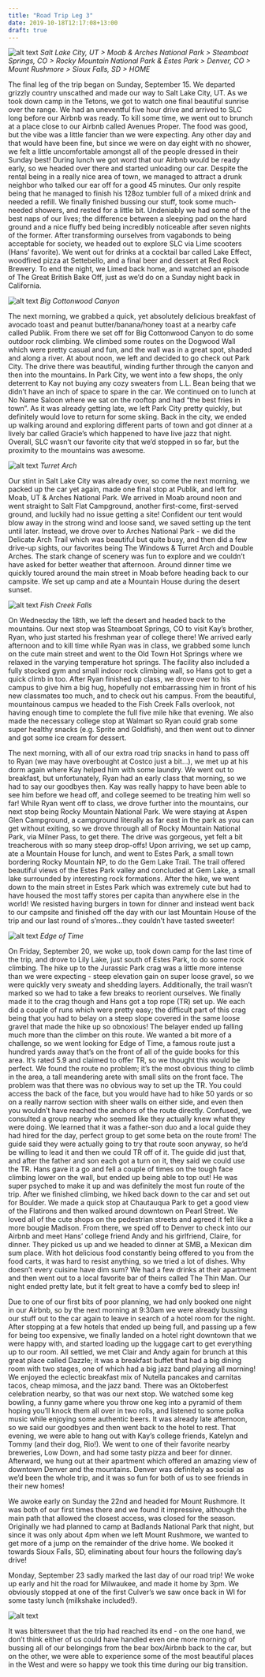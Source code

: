 ```yaml
---
title: "Road Trip Leg 3"
date: 2019-10-18T12:17:08+13:00
draft: true
---
```

 
 ![alt text](https://res.cloudinary.com/dqsylhojv/image/upload/v1570911924/hanswustrack.com/road-trip-leg-3/Leg3-2_j7lkqe.png "Leg 3 Route")
_Salt Lake City, UT > Moab & Arches National Park > Steamboat Springs, CO > Rocky Mountain National Park & Estes Park > Denver, CO > Mount Rushmore > Sioux Falls, SD > HOME_

The final leg of the trip began on Sunday, September 15. We departed grizzly country unscathed and made our way to Salt Lake City, UT. As we took down camp in the Tetons, we got to watch one final beautiful sunrise over the range. We had an uneventful five hour drive and arrived to SLC long before our Airbnb was ready. To kill some time, we went out to brunch at a place close to our Airbnb called Avenues Proper. The food was good, but the vibe was a little fancier than we were expecting. Any other day and that would have been fine, but since we were on day eight with no shower, we felt a little uncomfortable amongst all of the people dressed in their Sunday best!  During lunch we got word that our Airbnb would be ready early, so we headed over there and started unloading our car. Despite the rental being in a really nice area of town, we managed to attract a drunk neighbor who talked our ear off for a good 45 minutes. Our only respite being that he managed to finish his 128oz tumbler full of a mixed drink and needed a refill. We finally finished bussing our stuff, took some much-needed showers, and rested for a little bit. Undeniably we had some of the best naps of our lives; the difference between a sleeping pad on the hard ground and a nice fluffy bed being incredibly noticeable after seven nights of the former. After transforming ourselves from vagabonds to being acceptable for society, we headed out to explore SLC via Lime scooters (Hans’ favorite). We went out for drinks at a cocktail bar called Lake Effect, woodfired pizza at Settebello, and a final beer and dessert at Red Rock Brewery. To end the night, we Limed back home, and watched an episode of The Great British Bake Off, just as we’d do on a Sunday night back in California. 

![alt text](https://res.cloudinary.com/dqsylhojv/image/upload/h_0.5/v1571359321/hanswustrack.com/road-trip-leg-3/IMG_4190_z2easl.jpg "Big Cottonwood Canyon")
_Big Cottonwood Canyon_

The next morning, we grabbed a quick, yet absolutely delicious breakfast of avocado toast and peanut butter/banana/honey toast at a nearby cafe called Publik. From there we set off for Big Cottonwood Canyon to do some outdoor rock climbing. We climbed some routes on the Dogwood Wall which were pretty casual and fun, and the wall was in a great spot, shaded and along a river. At about noon, we left and decided to go check out Park City. The drive there was beautiful, winding further through the canyon and then into the mountains. In Park City, we went into a few shops, the only deterrent to Kay not buying any cozy sweaters from L.L. Bean being that we didn’t have an inch of space to spare in the car. We continued on to lunch at No Name Saloon where we sat on the rooftop and had “the best fries in town”. As it was already getting late, we left Park City pretty quickly, but definitely would love to return for some skiing. Back in the city, we ended up walking around and exploring different parts of town and got dinner at a lively bar called Gracie’s which happened to have live jazz that night. Overall, SLC wasn’t our favorite city that we’d stopped in so far, but the proximity to the mountains was awesome. 

![alt text](https://res.cloudinary.com/dqsylhojv/image/upload/h_0.4/v1571359612/hanswustrack.com/road-trip-leg-3/FCBA6EF8-3EEA-4D64-9FDE-AC728549E051_wdvxlw.jpg "Turret Arch")
_Turret Arch_

Our stint in Salt Lake City was already over, so come the next morning, we packed up the car yet again, made one final stop at Publik, and left for Moab, UT & Arches National Park. We arrived in Moab around noon and went straight to Salt Flat Campground, another first-come, first-served ground, and luckily had no issue getting a site! Confident our tent would blow away in the strong wind and loose sand, we saved setting up the tent until later. Instead, we drove over to Arches National Park - we did the Delicate Arch Trail which was beautiful but quite busy, and then did a few drive-up sights, our favorites being The Windows & Turret Arch and Double Arches. The stark change of scenery was fun to explore and we couldn’t have asked for better weather that afternoon. Around dinner time we quickly toured around the main street in Moab before heading back to our campsite. We set up camp and ate a Mountain House during the desert sunset. 

![alt text](https://res.cloudinary.com/dqsylhojv/image/upload/h_0.4/v1571359900/hanswustrack.com/road-trip-leg-3/F7D4A8CF-8DC7-4C8F-BFB0-B5D3DBCBCBD0_hi8iyb.jpg "Fish Creek Falls")
_Fish Creek Falls_

On Wednesday the 18th, we left the desert and headed back to the mountains. Our next stop was Steamboat Springs, CO to visit Kay’s brother, Ryan, who just started his freshman year of college there! We arrived early afternoon and to kill time while Ryan was in class, we grabbed some lunch on the cute main street and went to the Old Town Hot Springs where we relaxed in the varying temperature hot springs. The facility also included a fully stocked gym and small indoor rock climbing wall, so Hans got to get a quick climb in too. After Ryan finished up class, we drove over to his campus to give him a big hug, hopefully not embarrassing him in front of his new classmates too much, and to check out his campus. From the beautiful, mountainous campus we headed to the Fish Creek Falls overlook, not having enough time to complete the full five mile hike that evening. We also made the necessary college stop at Walmart so Ryan could grab some super healthy snacks (e.g. Sprite and Goldfish), and then went out to dinner and got some ice cream for dessert. 

The next morning, with all of our extra road trip snacks in hand to pass off to Ryan (we may have overbought at Costco just a bit…), we met up at his dorm again where Kay helped him with some laundry. We went out to breakfast, but unfortunately, Ryan had an early class that morning, so we had to say our goodbyes then. Kay was really happy to have been able to see him before we head off, and college seemed to be treating him well so far! While Ryan went off to class, we drove further into the mountains, our next stop being Rocky Mountain National Park. We were staying at Aspen Glen Campground, a campground literally as far east in the park as you can get without exiting, so we drove through all of Rocky Mountain National Park, via Milner Pass, to get there. The drive was gorgeous, yet felt a bit treacherous with so many steep drop-offs! Upon arriving, we set up camp, ate a Mountain House for lunch, and went to Estes Park, a small town bordering Rocky Mountain NP, to do the Gem Lake Trail. The trail offered beautiful views of the Estes Park valley and concluded at Gem Lake, a small lake surrounded by interesting rock formations. After the hike, we went down to the main street in Estes Park which was extremely cute but had to have housed the most taffy stores per capita than anywhere else in the world! We resisted having burgers in town for dinner and instead went back to our campsite and finished off the day with our last Mountain House of the trip and our last round of s’mores...they couldn’t have tasted sweeter! 

![alt text](https://res.cloudinary.com/dqsylhojv/image/upload/h_0.5/v1571360067/hanswustrack.com/road-trip-leg-3/IMG_4165_c7zq6i.jpg "Edge of Time")
_Edge of Time_

On Friday, September 20, we woke up, took down camp for the last time of the trip, and drove to Lily Lake, just south of Estes Park, to do some rock climbing. The hike up to the Jurassic Park crag was a little more intense than we were expecting - steep elevation gain on super loose gravel, so we were quickly very sweaty and shedding layers. Additionally, the trail wasn’t marked so we had to take a few breaks to reorient ourselves. We finally made it to the crag though and Hans got a top rope (TR) set up. We each did a couple of runs which were pretty easy; the difficult part of this crag being that you had to belay on a steep slope covered in the same loose gravel that made the hike up so obnoxious! The belayer ended up falling much more than the climber on this route. We wanted a bit more of a challenge, so we went looking for Edge of Time, a famous route just a hundred yards away that’s on the front of all of the guide books for this area. It’s rated 5.9 and claimed to offer TR, so we thought this would be perfect. We found the route no problem; it’s the most obvious thing to climb in the area, a tall meandering arete with small slits on the front face. The problem was that there was no obvious way to set up the TR. You could access the back of the face, but you would have had to hike 50 yards or so on a really narrow section with sheer walls on either side, and even then you wouldn’t have reached the anchors of the route directly. Confused, we consulted a group nearby who seemed like they actually knew what they were doing. We learned that it was a father-son duo and a local guide they had hired for the day, perfect group to get some beta on the route from! The guide said they were actually going to try that route soon anyway, so he’d be willing to lead it and then we could TR off of it. The guide did just that, and after the father and son each got a turn on it, they said we could use the TR. Hans gave it a go and fell a couple of times on the tough face climbing lower on the wall, but ended up being able to top out! He was super psyched to make it up and was definitely the most fun route of the trip. After we finished climbing, we hiked back down to the car and set out for Boulder. We made a quick stop at Chautauqua Park to get a good view of the Flatirons and then walked around downtown on Pearl Street. We loved all of the cute shops on the pedestrian streets and agreed it felt like a more bougie Madison. From there, we sped off to Denver to check into our Airbnb and meet Hans’ college friend Andy and his girlfriend, Claire, for dinner. They picked us up and we headed to dinner at SMB, a Mexican dim sum place. With hot delicious food constantly being offered to you from the food carts, it was hard to resist anything, so we tried a lot of dishes. Why doesn’t every cuisine have dim sum? We had a few drinks at their apartment and then went out to a local favorite bar of theirs called The Thin Man. Our night ended pretty late, but it felt great to have a comfy bed to sleep in! 

Due to one of our first bits of poor planning, we had only booked one night in our Airbnb, so by the next morning at 9:30am we were already bussing our stuff out to the car again to leave in search of a hotel room for the night. After stopping at a few hotels that ended up being full, and passing up a few for being too expensive, we finally landed on a hotel right downtown that we were happy with, and started loading up the luggage cart to get everything up to our room. All settled, we met Clair and Andy again for brunch at this great place called Dazzle; it was a breakfast buffet that had a big dining room with two stages, one of which had a big jazz band playing all morning! We enjoyed the eclectic breakfast mix of Nutella pancakes and carnitas tacos, cheap mimosa, and the jazz band. There was an Oktoberfest celebration nearby, so that was our next stop. We watched some keg bowling, a funny game where you throw one keg into a pyramid of them hoping you’ll knock them all over in two rolls, and listened to some polka music while enjoying some authentic beers. It was already late afternoon, so we said our goodbyes and then went back to the hotel to rest. That evening, we were able to hang out with Kay’s college friends, Katelyn and Tommy (and their dog, Rio!). We went to one of their favorite nearby breweries, Low Down, and had some tasty pizza and beer for dinner. Afterward, we hung out at their apartment which offered an amazing view of downtown Denver and the mountains. Denver was definitely as social as we’d been the whole trip, and it was so fun for both of us to see friends in their new homes! 

We awoke early on Sunday the 22nd and headed for Mount Rushmore. It was both of our first times there and we found it impressive, although the main path that allowed the closest access, was closed for the season. Originally we had planned to camp at Badlands National Park that night, but since it was only about 4pm when we left Mount Rushmore, we wanted to get more of a jump on the remainder of the drive home. We booked it towards Sioux Falls, SD, eliminating about four hours the following day’s drive! 

Monday, September 23 sadly marked the last day of our road trip! We woke up early and hit the road for Milwaukee, and made it home by 3pm. We obviously stopped at one of the first Culver’s we saw once back in WI for some tasty lunch (milkshake included!). 

![alt text](https://res.cloudinary.com/dqsylhojv/image/upload/v1571360367/hanswustrack.com/road-trip-leg-3/IMG_4191_pbhyf3.jpg "Farewell USA")

It was bittersweet that the trip had reached its end - on the one hand, we don’t think either of us could have handled even one more morning of bussing all of our belongings from the bear box/Airbnb back to the car, but on the other, we were able to experience some of the most beautiful places in the West and were so happy we took this time during our big transition. 